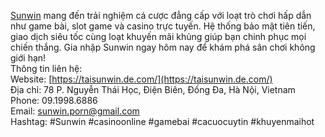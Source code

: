 [Sunwin](https://taisunwin.de.com/) mang đến trải nghiệm cá cược đẳng cấp với loạt trò chơi hấp dẫn như game bài, slot game và casino trực tuyến. Hệ thống bảo mật tiên tiến, giao dịch siêu tốc cùng loạt khuyến mãi khủng giúp bạn chinh phục mọi chiến thắng. Gia nhập Sunwin ngay hôm nay để khám phá sân chơi không giới hạn!  
Thông tin liên hệ:  
Website: [https://taisunwin.de.com/](https://taisunwin.de.com/)  
Địa chỉ: 78 P. Nguyễn Thái Học, Điện Biên, Đống Đa, Hà Nội, Vietnam  
Phone: 09.1998.6886  
Email: sunwin.porn@gmail.com  
Hashtag: #Sunwin #casinoonline #gamebai #cacuocuytin #khuyenmaihot